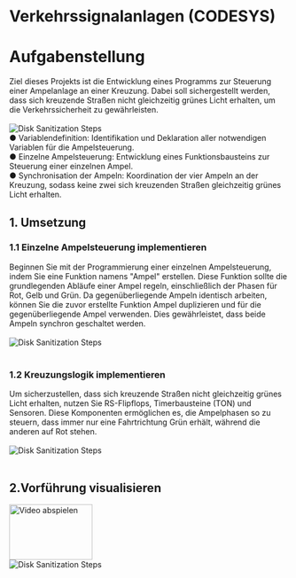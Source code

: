 # Verkehrssignalanlagen (CODESYS)

<h1>Aufgabenstellung</h1>
Ziel dieses Projekts ist die Entwicklung eines Programms zur Steuerung einer Ampelanlage an einer Kreuzung. Dabei soll sichergestellt werden, dass sich kreuzende Straßen nicht gleichzeitig grünes Licht erhalten, um die Verkehrssicherheit zu gewährleisten.​
<br />
<br />
<img src="https://i.imgur.com/SokOxJy.png" style="max-width:100%; height:auto; display:block; margin:auto;" alt="Disk Sanitization Steps"/>
● Variablendefinition: Identifikation und Deklaration aller notwendigen Variablen für die Ampelsteuerung.​
<br />
● Einzelne Ampelsteuerung: Entwicklung eines Funktionsbausteins zur Steuerung einer einzelnen Ampel.​
<br />
● Synchronisation der Ampeln: Koordination der vier Ampeln an der Kreuzung, sodass keine zwei sich kreuzenden Straßen gleichzeitig grünes Licht erhalten.
<br />

<h2>1. Umsetzung </h2>
<h3>1.1 Einzelne Ampelsteuerung implementieren </h3>
Beginnen Sie mit der Programmierung einer einzelnen Ampelsteuerung, indem Sie eine Funktion namens "Ampel" erstellen. Diese Funktion sollte die grundlegenden Abläufe einer Ampel regeln, einschließlich der Phasen für Rot, Gelb und Grün.
Da gegenüberliegende Ampeln identisch arbeiten, können Sie die zuvor erstellte Funktion Ampel duplizieren und für die gegenüberliegende Ampel verwenden. Dies gewährleistet, dass beide Ampeln synchron geschaltet werden.
<br />
<br />
<img src="https://i.imgur.com/9YrcMLH.png" style="max-width:100%; height:auto; display:block; margin:auto;" alt="Disk Sanitization Steps"/>
<br />
<h3>1.2 Kreuzungslogik implementieren </h3>
Um sicherzustellen, dass sich kreuzende Straßen nicht gleichzeitig grünes Licht erhalten, nutzen Sie RS-Flipflops, Timerbausteine (TON) und Sensoren. Diese Komponenten ermöglichen es, die Ampelphasen so zu steuern, dass immer nur eine Fahrtrichtung Grün erhält, während die anderen auf Rot stehen.
<br />
<br />
<img src="https://i.imgur.com/Rtd2zyP.png" style="max-width:100%; height:auto; display:block; margin:auto;" alt="Disk Sanitization Steps"/>
<br />

<h2>2.Vorführung visualisieren </h2>
<a href="https://youtu.be/DQ7Vontirnc" target="_blank">
    <img src="https://i.imgur.com/skqjKPr.png" alt="Video abspielen" style="width:150px;height:100px;">
</a>
<img src="https://i.imgur.com/gBQBU0V.png" style="max-width:100%; height:auto; display:block; margin:auto;" alt="Disk Sanitization Steps"/>
<br />
<br />

